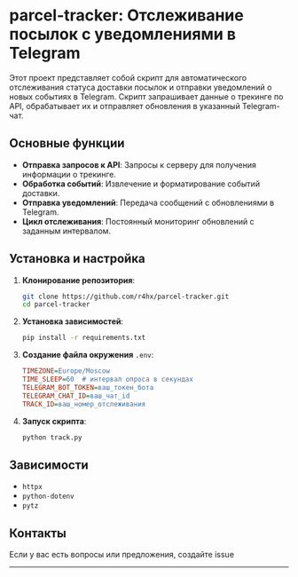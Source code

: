 # parcel-tracker: Отслеживание посылок с уведомлениями в Telegram

Этот проект представляет собой скрипт для автоматического отслеживания статуса доставки посылок и отправки уведомлений о новых событиях в Telegram. Скрипт запрашивает данные о трекинге по API, обрабатывает их и отправляет обновления в указанный Telegram-чат.

## Основные функции

- **Отправка запросов к API**: Запросы к серверу для получения информации о трекинге.
- **Обработка событий**: Извлечение и форматирование событий доставки.
- **Отправка уведомлений**: Передача сообщений с обновлениями в Telegram.
- **Цикл отслеживания**: Постоянный мониторинг обновлений с заданным интервалом.

## Установка и настройка

1. **Клонирование репозитория**:
   ```bash
   git clone https://github.com/r4hx/parcel-tracker.git
   cd parcel-tracker
   ```

2. **Установка зависимостей**:
   ```bash
   pip install -r requirements.txt
   ```

3. **Создание файла окружения** `.env`:
   ```ini
   TIMEZONE=Europe/Moscow
   TIME_SLEEP=60  # интервал опроса в секундах
   TELEGRAM_BOT_TOKEN=ваш_токен_бота
   TELEGRAM_CHAT_ID=ваш_чат_id
   TRACK_ID=ваш_номер_отслеживания
   ```

4. **Запуск скрипта**:
   ```bash
   python track.py
   ```

## Зависимости

- `httpx`
- `python-dotenv`
- `pytz`

## Контакты

Если у вас есть вопросы или предложения, создайте issue

---
